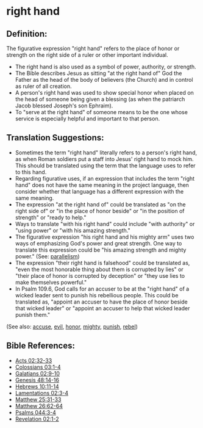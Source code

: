# right hand #

## Definition: ##

The figurative expression "right hand" refers to the place of honor or strength on the right side of a ruler or other important individual.

* The right hand is also used as a symbol of power, authority, or strength.
* The Bible describes Jesus as sitting "at the right hand of" God the Father as the head of the body of believers (the Church) and in control as ruler of all creation.
* A person's right hand was used to show special honor when placed on the head of someone being given a blessing (as when the patriarch Jacob blessed Joseph's son Ephraim).
* To "serve at the right hand" of someone means to be the one whose service is especially helpful and important to that person.

## Translation Suggestions: ##

* Sometimes the term "right hand" literally refers to a person's right hand, as when Roman soldiers put a staff into Jesus' right hand to mock him. This should be translated using the term that the language uses to refer to this hand. 
* Regarding figurative uses, if an expression that includes the term "right hand" does not have the same meaning in the project language, then consider whether that language has a different expression with the same meaning.
* The expression "at the right hand of" could be translated as "on the right side of" or "in the place of honor beside" or "in the position of strength" or "ready to help."
* Ways to translate "with his right hand" could include "with authority" or "using power" or "with his amazing strength."
* The figurative expression "his right hand and his mighty arm" uses two ways of emphasizing God's power and great strength. One way to translate this expression could be "his amazing strength and mighty power." (See: [parallelism](en/ta-vol1/translate/man/figs-parallelism))
* The expression "their right hand is falsehood" could be translated as, "even the most honorable thing about them is corrupted by lies" or "their place of honor is corrupted by deception" or "they use lies to make themselves powerful." 
* In Psalm 109.6, God calls for an accuser to be at the "right hand" of a wicked leader sent to punish his rebellious people. This could be translated as, "appoint an accuser to have the place of honor beside that wicked leader" or "appoint an accuser to help that wicked leader punish them."

(See also: [accuse](../other/accuse.md), [evil](../kt/evil.md), [honor](../other/honor.md), [mighty](../other/mighty.md), [punish](../other/punish.md), [rebel](../other/rebel.md))

## Bible References: ##

* [Acts 02:32-33](en/tn/act/help/02/32)
* [Colossians 03:1-4](en/tn/col/help/03/01)
* [Galatians 02:9-10](en/tn/gal/help/02/09)
* [Genesis 48:14-16](en/tn/gen/help/48/14)
* [Hebrews 10:11-14](en/tn/heb/help/10/11)
* [Lamentations 02:3-4](en/tn/lam/help/02/03)
* [Matthew 25:31-33](en/tn/mat/help/25/31)
* [Matthew 26:62-64](en/tn/mat/help/26/62)
* [Psalms 044:3-4](en/tn/psa/help/44/03)
* [Revelation 02:1-2](en/tn/rev/help/02/01)